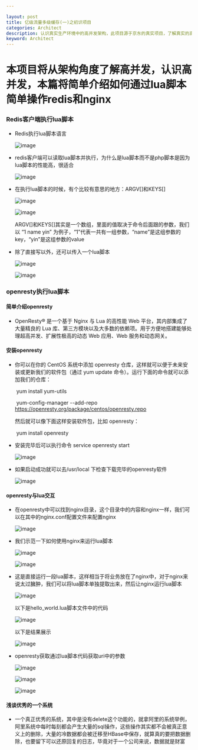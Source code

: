```yaml
---

layout: post
title: 亿级流量多级缓存(一)之初识项目
categories: Architect
description: 认识真实生产环境中的高并发架构，此项目源于京东的真实项目，了解真实的高并发架构的特点，体会从无到有构建一个高并发架构的感受
keyword: Architect
---
```


本项目将从架构角度了解高并发，认识高并发，本篇将简单介绍如何通过lua脚本简单操作redis和nginx
===

### Redis客户端执行lua脚本

- Redis执行lua脚本语言

  ![image](\images\posts\Architect\2021-2-28-亿级流量多级缓存(一)之初识项目-1.jpg)

- redis客户端可以读取lua脚本并执行，为什么是lua脚本而不是php脚本是因为lua脚本的性能高，很适合

  ![image](\images\posts\Architect\2021-2-28-亿级流量多级缓存(一)之初识项目-2.jpg)

- 在执行lua脚本的时候，有个比较有意思的地方：ARGV[]和KEYS[]

  ![image](\images\posts\Architect\2021-2-28-亿级流量多级缓存(一)之初识项目-3.jpg)

  ![image](\images\posts\Architect\2021-2-28-亿级流量多级缓存(一)之初识项目-4.jpg)

  ARGV[]和KEYS[]其实是一个数组，里面的值取决于命令后面跟的参数，我们以 “1 name yin” 为例子，“1”代表一共有一组参数，“name”是这组参数的key，“yin”是这组参数的value

- 除了直接写以外，还可以传入一个lua脚本

  ![image](\images\posts\Architect\2021-2-28-亿级流量多级缓存(一)之初识项目-5.jpg)

  ![image](\images\posts\Architect\2021-2-28-亿级流量多级缓存(一)之初识项目-6.jpg)

### openresty执行lua脚本

#### 简单介绍openresty

- OpenResty® 是一个基于 Nginx 与 Lua 的高性能 Web 平台，其内部集成了大量精良的 Lua 库、第三方模块以及大多数的依赖项。用于方便地搭建能够处理超高并发、扩展性极高的动态 Web 应用、Web 服务和动态网关。

#### 安装openresty

- 你可以在你的 CentOS 系统中添加 openresty 仓库，这样就可以便于未来安装或更新我们的软件包（通过 yum update 命令）。运行下面的命令就可以添加我们的仓库：

  ​     yum install yum-utils

  ​     yum-config-manager --add-repo https://openresty.org/package/centos/openresty.repo

  然后就可以像下面这样安装软件包，比如 openresty：

  ​     yum install openresty

- 安装完毕后可以执行命令 service  openresty  start

  ![image](\images\posts\Architect\2021-2-28-亿级流量多级缓存(一)之初识项目-7.jpg)

- 如果启动成功就可以去/usr/local 下检查下载完毕的openresty软件

  ![image](\images\posts\Architect\2021-2-28-亿级流量多级缓存(一)之初识项目-8.jpg)

#### openresty与lua交互

- 在openresty中可以找到nginx目录，这个目录中的内容和nginx一样，我们可以在其中的nginx.conf配置文件来配置nginx

  ![image](\images\posts\Architect\2021-2-28-亿级流量多级缓存(一)之初识项目-9.jpg)

- 我们示范一下如何使用nginx来运行lua脚本

  ![image](\images\posts\Architect\2021-2-28-亿级流量多级缓存(一)之初识项目-10.jpg)

  ![image](\images\posts\Architect\2021-2-28-亿级流量多级缓存(一)之初识项目-11.jpg)

- 这是直接运行一段lua脚本，这样相当于将业务放在了nginx中，对于nginx来说太过臃肿，我们可以将lua脚本单独提取出来，然后让nginx运行lua脚本

  ![image](\images\posts\Architect\2021-2-28-亿级流量多级缓存(一)之初识项目-12.jpg)

  以下是hello_world.lua脚本文件中的代码

  ![image](\images\posts\Architect\2021-2-28-亿级流量多级缓存(一)之初识项目-13.jpg)

  以下是结果展示

  ![image](\images\posts\Architect\2021-2-28-亿级流量多级缓存(一)之初识项目-14.jpg)

- openresty获取通过lua脚本代码获取uri中的参数

  ![image](\images\posts\Architect\2021-2-28-亿级流量多级缓存(一)之初识项目-15.jpg)

  ![image](\images\posts\Architect\2021-2-28-亿级流量多级缓存(一)之初识项目-16.jpg)

  ![image](\images\posts\Architect\2021-2-28-亿级流量多级缓存(一)之初识项目-17.jpg)

#### 浅谈优秀的一个系统

- 一个真正优秀的系统，其中是没有delete这个功能的，就拿阿里的系统举例，阿里系统中每时每刻都会产生大量的sql操作，这些操作其实都不会被真正意义上的删除，大量的冷数据都会被迁移至HBase中保存，就算真的要把数据删除，也要留下可以还原回复的日志，毕竟对于一个公司来说，数据就是财富



